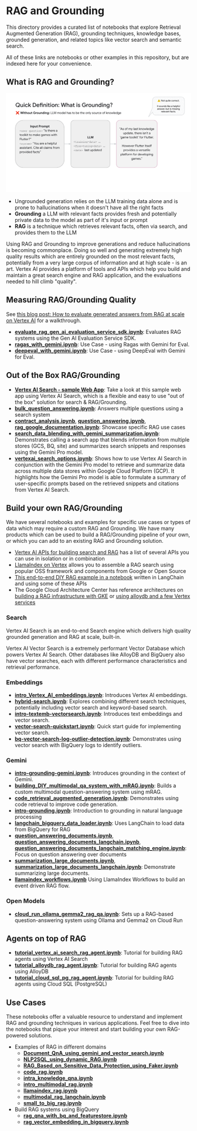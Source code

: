 # RAG and Grounding

This directory provides a curated list of notebooks that explore Retrieval
Augmented Generation (RAG), grounding techniques, knowledge bases, grounded
generation, and related topics like vector search and semantic search.

All of these links are notebooks or other examples in this repository, but are
indexed here for your convenience.

## What is RAG and Grounding?

![Animated GIF showing "what is grounding"](./img/what-is-grounding.gif)

- Ungrounded generation relies on the LLM training data alone and is prone to
  hallucinations when it doesn't have all the right facts
- **Grounding** a LLM with relevant facts provides fresh and potentially private
  data to the model as part of it's input or prompt
- **RAG** is a technique which retrieves relevant facts, often via search, and
  provides them to the LLM

Using RAG and Grounding to improve generations and reduce hallucinations is
becoming commonplace. Doing so well and generating extremely high quality
results which are entirely grounded on the most relevant facts, potentially from
a very large corpus of information and at high scale - is an art. Vertex AI
provides a platform of tools and APIs which help you build and maintain a great
search engine and RAG application, and the evaluations needed to hill climb
"quality".

## Measuring RAG/Grounding Quality

See
[this blog post: How to evaluate generated answers from RAG at scale on Vertex AI](https://medium.com/google-cloud/vqa-3-how-to-evaluate-generated-answers-from-rag-at-scale-on-vertex-ai-70bc397cb33d)
for a walkthrough.

- **[evaluate_rag_gen_ai_evaluation_service_sdk.ipynb](../gemini/evaluation/evaluate_rag_gen_ai_evaluation_service_sdk.ipynb)**:
  Evaluates RAG systems using the Gen AI Evaluation Service SDK.
- **[ragas_with_gemini.ipynb](../gemini/use-cases/retrieval-augmented-generation/rag-evaluation/ragas_with_gemini.ipynb)**:
  Use Case - using Ragas with Gemini for Eval.
- **[deepeval_with_gemini.ipynb](../gemini/use-cases/retrieval-augmented-generation/rag-evaluation/deepeval_with_gemini.ipynb)**:
  Use Case - using DeepEval with Gemini for Eval.

## Out of the Box RAG/Grounding

- **[Vertex AI Search - sample Web App](../search/web-app/)**: Take a look at
  this sample web app using Vertex AI Search, which is a flexible and easy to
  use "out of the box" solution for search & RAG/Grounding.
- **[bulk_question_answering.ipynb](../search/bulk-question-answering/bulk_question_answering.ipynb)**:
  Answers multiple questions using a search system
- **[contract_analysis.ipynb](../search/retrieval-augmented-generation/examples/contract_analysis.ipynb)**,
  **[question_answering.ipynb](../search/retrieval-augmented-generation/examples/question_answering.ipynb)**,
  **[rag_google_documentation.ipynb](../search/retrieval-augmented-generation/examples/rag_google_documentation.ipynb)**:
  Showcase specific RAG use cases
- **[search_data_blending_with_gemini_summarization.ipynb](../search/search_data_blending_with_gemini_summarization.ipynb)**:
  Demonstrates calling a search app that blends information from multiple stores
  (GCS, BQ, site) and summarizes search snippets and responses using the
  Gemini Pro model.
- **[vertexai_search_options.ipynb](../search/vertexai-search-options/vertexai_search_options.ipynb)**:
  Shows how to use Vertex AI Search in conjunction with the Gemini Pro model to
  retrieve and summarize data across multiple data stores within Google Cloud
  Platform (GCP). It highlights how the Gemini Pro model is able to formulate a
  summary of user-specific prompts based on the retrieved snippets and citations
  from Vertex AI Search.

## Build your own RAG/Grounding

We have several notebooks and examples for specific use cases or types of data
which may require a custom RAG and Grounding. We have many products which can be
used to build a RAG/Grounding pipeline of your own, or which you can add to an
existing RAG and Grounding solution.

- [Vertex AI APIs for building search and RAG](https://cloud.google.com/generative-ai-app-builder/docs/builder-apis)
  has a list of several APIs you can use in isolation or in combination
- [LlamaIndex on Vertex](https://cloud.google.com/vertex-ai/generative-ai/docs/rag-overview)
  allows you to assemble a RAG search using popular OSS framework and components
  from Google or Open Source
- [This end-to-end DIY RAG example in a notebook](https://github.com/GoogleCloudPlatform/applied-ai-engineering-samples/blob/main/genai-on-vertex-ai/retrieval_augmented_generation/diy_rag_with_vertexai_apis/build_grounded_rag_app_with_vertex.ipynb)
  written in LangChain and using some of these APIs
- The Google Cloud Architecture Center has reference architectures on
  [building a RAG infrastructure with GKE](https://cloud.google.com/architecture/rag-capable-gen-ai-app-using-gke)
  or
  [using alloydb and a few Vertex services](https://cloud.google.com/architecture/rag-capable-gen-ai-app-using-vertex-ai)

### Search

Vertex AI Search is an end-to-end Search engine which delivers high quality
grounded generation and RAG at scale, built-in.

Vertex AI Vector Search is a extremely performant Vector Database which powers
Vertex AI Search. Other databases like AlloyDB and BigQuery also have vector
searches, each with different performance characteristics and retrieval
performance.

### Embeddings

- **[intro_Vertex_AI_embeddings.ipynb](../gemini/qa-ops/intro_Vertex_AI_embeddings.ipynb)**:
  Introduces Vertex AI embeddings.
- **[hybrid-search.ipynb](../embeddings/hybrid-search.ipynb)**: Explores
  combining different search techniques, potentially including vector search and
  keyword-based search.
- **[intro-textemb-vectorsearch.ipynb](../embeddings/intro-textemb-vectorsearch.ipynb)**:
  Introduces text embeddings and vector search.
- **[vector-search-quickstart.ipynb](../embeddings/vector-search-quickstart.ipynb)**:
  Quick start guide for implementing vector search.
- **[bq-vector-search-log-outlier-detection.ipynb](../embeddings/use-cases/outlier-detection/bq-vector-search-log-outlier-detection.ipynb)**:
  Demonstrates using vector search with BigQuery logs to identify outliers.

### Gemini

- **[intro-grounding-gemini.ipynb](../gemini/grounding/intro-grounding-gemini.ipynb)**:
  Introduces grounding in the context of Gemini.
- **[building_DIY_multimodal_qa_system_with_mRAG.ipynb](../gemini/qa-ops/building_DIY_multimodal_qa_system_with_mRAG.ipynb)**:
  Builds a custom multimodal question-answering system using mRAG.
- **[code_retrieval_augmented_generation.ipynb](../language/code/code_retrieval_augmented_generation.ipynb)**:
  Demonstrates using code retrieval to improve code generation.
- **[intro-grounding.ipynb](../language/grounding/intro-grounding.ipynb)**:
  Introduction to grounding in natural language processing
- **[langchain_bigquery_data_loader.ipynb](../language/orchestration/langchain/langchain_bigquery_data_loader.ipynb)**:
  Uses LangChain to load data from BigQuery for RAG
- **[question_answering_documents.ipynb](../language/use-cases/document-qa/question_answering_documents.ipynb)**,
  **[question_answering_documents_langchain.ipynb](../language/use-cases/document-qa/question_answering_documents_langchain.ipynb)**,
  **[question_answering_documents_langchain_matching_engine.ipynb](../language/use-cases/document-qa/question_answering_documents_langchain_matching_engine.ipynb)**:
  Focus on question answering over documents
- **[summarization_large_documents.ipynb](../language/use-cases/document-summarization/summarization_large_documents.ipynb)**,
  **[summarization_large_documents_langchain.ipynb](../language/use-cases/document-summarization/summarization_large_documents_langchain.ipynb)**:
  Demonstrate summarizing large documents.
- **[llamaindex_workflows.ipynb](../gemini/orchestration/llamaindex_workflows.ipynb)** Using LlamaIndex Workflows to build an event driven RAG flow.

### Open Models

- **[cloud_run_ollama_gemma2_rag_qa.ipynb](../open-models/serving/cloud_run_ollama_gemma2_rag_qa.ipynb)**:
  Sets up a RAG-based question-answering system using Ollama and Gemma2 on Cloud
  Run

## Agents on top of RAG

- **[tutorial_vertex_ai_search_rag_agent.ipynb](../gemini/reasoning-engine/tutorial_vertex_ai_search_rag_agent.ipynb)**:
  Tutorial for building RAG agents using Vertex AI Search
- **[tutorial_alloydb_rag_agent.ipynb](../gemini/reasoning-engine/tutorial_alloydb_rag_agent.ipynb)**:
  Tutorial for building RAG agents using AlloyDB
- **[tutorial_cloud_sql_pg_rag_agent.ipynb](../gemini/reasoning-engine/tutorial_cloud_sql_pg_rag_agent.ipynb)**:
  Tutorial for building RAG agents using Cloud SQL (PostgreSQL)

## Use Cases

These notebooks offer a valuable resource to understand and implement RAG and
grounding techniques in various applications. Feel free to dive into the
notebooks that pique your interest and start building your own RAG-powered
solutions.

- Examples of RAG in different domains
  - **[Document_QnA_using_gemini_and_vector_search.ipynb](../gemini/use-cases/retrieval-augmented-generation/Document_QnA_using_gemini_and_vector_search.ipynb)**
  - **[NLP2SQL_using_dynamic_RAG.ipynb](../gemini/use-cases/retrieval-augmented-generation/NLP2SQL_using_dynamic_RAG.ipynb)**
  - **[RAG_Based_on_Sensitive_Data_Protection_using_Faker.ipynb](../gemini/use-cases/retrieval-augmented-generation/RAG_Based_on_Sensitive_Data_Protection_using_Faker.ipynb)**
  - **[code_rag.ipynb](../gemini/use-cases/retrieval-augmented-generation/code_rag.ipynb)**
  - **[intra_knowledge_qna.ipynb](../gemini/use-cases/retrieval-augmented-generation/intra_knowledge_qna.ipynb)**
  - **[intro_multimodal_rag.ipynb](../gemini/use-cases/retrieval-augmented-generation/intro_multimodal_rag.ipynb)**
  - **[llamaindex_rag.ipynb](../gemini/use-cases/retrieval-augmented-generation/llamaindex_rag.ipynb)**
  - **[multimodal_rag_langchain.ipynb](../gemini/use-cases/retrieval-augmented-generation/multimodal_rag_langchain.ipynb)**
  - **[small_to_big_rag.ipynb](../gemini/use-cases/retrieval-augmented-generation/small_to_big_rag/small_to_big_rag.ipynb)**
- Build RAG systems using BigQuery
  - **[rag_qna_with_bq_and_featurestore.ipynb](../gemini/use-cases/retrieval-augmented-generation/rag_qna_with_bq_and_featurestore.ipynb)**
  - **[rag_vector_embedding_in_bigquery.ipynb](../gemini/use-cases/retrieval-augmented-generation/rag_vector_embedding_in_bigquery.ipynb)**
